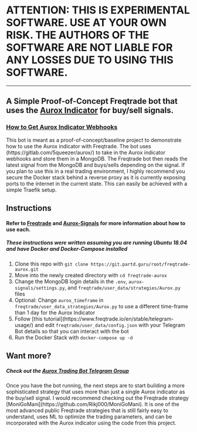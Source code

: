 # ATTENTION: THIS IS EXPERIMENTAL SOFTWARE. USE AT YOUR OWN RISK. THE AUTHORS OF THE SOFTWARE ARE NOT LIABLE FOR ANY LOSSES DUE TO USING THIS SOFTWARE.
***
## A Simple Proof-of-Concept Freqtrade bot that uses the [Aurox Indicator](https://getaurox.com) for buy/sell signals.

### [How to Get Aurox Indicator Webhooks](http://help.getaurox.com/en/articles/4771137-setting-up-using-alerts-on-aurox-scanner)

<p>This bot is meant as a proof-of-concept/baseline project to demonstrate how to use the Aurox indicator with Freqtrade. The bot uses (https://gitlab.com/5queezer/aurox/) to take in the Aurox indicator webhooks and store them in a MongoDB. The Freqtrade bot then reads the latest signal from the MongoDB and buys/sells depending on the signal. If you plan to use this in a real trading environment, I highly recommend you secure the Docker stack behind a reverse proxy as it is currently exposing ports to the internet in the current state. This can easily be achieved with a simple Traefik setup.</p>

## Instructions

#### Refer to [Freqtrade](https://freqtrade.io) and [Aurox-Signals](https://gitlab.com/5queezer/aurox/) for more information about how to use each.

##### These instructions were written assuming you are running Ubuntu 18.04 and have Docker and Docker-Compose installed
<ol>
<li>Clone this repo with <code>git clone https://git.partd.guru/root/freqtrade-aurox.git</code></li>
<li>Move into the newly created directory with <code>cd freqtrade-aurox</code></li>
<li>Change the MongoDB login details in the <code>.env</code>, <code>aurox-signals/settings.py</code>, and <code>freqtrade/user_data/strategies/Aurox.py</code> files</li>
<li>Optional: Change <code>aurox_timeframe</code> in <code>freqtrade/user_data_strategies/Aurox.py</code> to use a different time-frame than 1 day for the Aurox Indicator</li>
<li>Follow [this tutorial](https://www.freqtrade.io/en/stable/telegram-usage/) and edit <code>freqtrade/user_data/config.json</code> with your Telegram Bot details so that you can interact with the bot</li>
<li>Run the Docker Stack with <code>docker-compose up -d</code></li>
</ol>

## Want more?
##### Check out the [Aurox Trading Bot Telegram Group](https://t.me/aurox_bots)
<p>Once you have the bot running, the next steps are to start building a more sophisticated strategy that uses more than just a single Aurox indicator as the buy/sell signal. I would recommend checking out the Freqtrade strategy [MoniGoMani](https://github.com/Rikj000/MoniGoMani). It is one of the most advanced public Freqtrade strategies that is still fairly easy to understand, uses ML to optimize the trading parameters, and can be incorporated with the Aurox indicator using the code from this project.</p>
